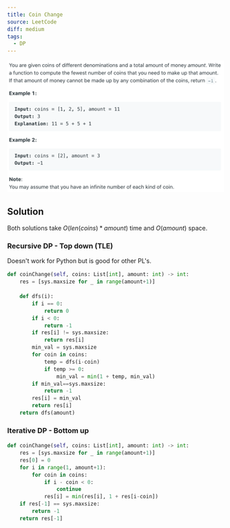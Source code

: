 ```yaml
---
title: Coin Change
source: LeetCode
diff: medium
tags:
  - DP
---
```


<img class="medium-zoom" src="/algo/coin-change.png" alt="https://leetcode.com/problems/coin-change">

## Solution

Both solutions take $O(len(coins) * amount)$ time and $O(amount)$ space.

### Recursive DP - Top down (TLE)

Doesn't work for Python but is good for other PL's.

```py
def coinChange(self, coins: List[int], amount: int) -> int:
    res = [sys.maxsize for _ in range(amount+1)]

    def dfs(i):
        if i == 0:
            return 0
        if i < 0:
            return -1
        if res[i] != sys.maxsize:
            return res[i]
        min_val = sys.maxsize
        for coin in coins:
            temp = dfs(i-coin)
            if temp >= 0:
                min_val = min(1 + temp, min_val)
        if min_val==sys.maxsize:
            return -1
        res[i] = min_val
        return res[i]
    return dfs(amount)
```

### Iterative DP - Bottom up

```py
def coinChange(self, coins: List[int], amount: int) -> int:
    res = [sys.maxsize for _ in range(amount+1)]
    res[0] = 0
    for i in range(1, amount+1):
        for coin in coins:
            if i - coin < 0:
                continue
            res[i] = min(res[i], 1 + res[i-coin])
    if res[-1] == sys.maxsize:
        return -1
    return res[-1]
```
